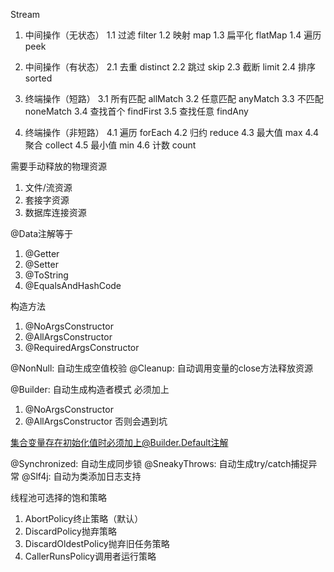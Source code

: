 Stream
1. 中间操作（无状态）
1.1 过滤 filter
1.2 映射 map
1.3 扁平化 flatMap
1.4 遍历 peek

2. 中间操作（有状态）
2.1 去重 distinct
2.2 跳过 skip
2.3 截断 limit
2.4 排序 sorted

3. 终端操作（短路）
3.1 所有匹配 allMatch
3.2 任意匹配 anyMatch
3.3 不匹配 noneMatch
3.4 查找首个 findFirst
3.5 查找任意 findAny

4. 终端操作（非短路）
4.1 遍历 forEach
4.2 归约 reduce
4.3 最大值 max
4.4 聚合 collect
4.5 最小值 min
4.6 计数 count


需要手动释放的物理资源
1. 文件/流资源
2. 套接字资源
3. 数据库连接资源

@Data注解等于
1. @Getter
2. @Setter
3. @ToString
4. @EqualsAndHashCode

构造方法
1. @NoArgsConstructor
2. @AllArgsConstructor
3. @RequiredArgsConstructor

@NonNull: 自动生成空值校验
@Cleanup: 自动调用变量的close方法释放资源

@Builder: 自动生成构造者模式
必须加上
1. @NoArgsConstructor
2. @AllArgsConstructor
否则会遇到坑

集合变量存在初始化值时必须加上@Builder.Default注解

@Synchronized: 自动生成同步锁
@SneakyThrows: 自动生成try/catch捕捉异常
@Slf4j: 自动为类添加日志支持

线程池可选择的饱和策略
1. AbortPolicy终止策略（默认）
2. DiscardPolicy抛弃策略
3. DiscardOldestPolicy抛弃旧任务策略
4. CallerRunsPolicy调用者运行策略